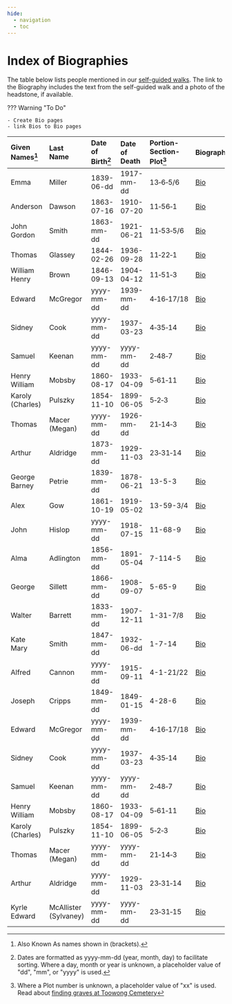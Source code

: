 ```yaml
---
hide:
  - navigation
  - toc
---
```


# Index of Biographies

The table below lists people mentioned in our [self-guided walks](../walks/index.md). The link to the Biography includes the text from the self-guided walk and a photo of the headstone, if available.

??? Warning "To Do" 

    - Create Bio pages
    - link Bios to Bio pages

| Given Names[^1]  | Last Name    | Date of Birth[^2] | Date of Death | Portion-Section-Plot[^3] | Biography |
| :----------      | :--------    | :--------- | :--------- | :--------- | :---------------------------   |
| Emma             | Miller       | 1839-06-dd | 1917-mm-dd | 13‑6‑5/6   | [Bio](emma-miller.md)          |
| Anderson         | Dawson       | 1863-07-16 | 1910-07-20 | 11‑56‑1    | [Bio](anderson-dawson.md)      |
| John Gordon      | Smith        | 1863-mm-dd | 1921-06-21 | 11‑53‑5/6  | [Bio](john-gordon-smith.md)    |
| Thomas           | Glassey      | 1844-02-26 | 1936-09-28 | 11‑22‑1    | [Bio](thomas-glassey.md)       |
| William Henry    | Brown        | 1846-09-13 | 1904-04-12 | 11‑51‑3    | [Bio](william-henry-browne.md) |
| Edward           | McGregor     | yyyy-mm-dd | 1939-mm-dd | 4‑16‑17/18 | [Bio](?.md)                    |
| Sidney           | Cook         | yyyy-mm-dd | 1937-03-23 | 4‑35‑14    | [Bio](?.md)                    |
| Samuel           | Keenan       | yyyy-mm-dd | yyyy-mm-dd | 2‑48‑7     | [Bio](?.md)                    |
| Henry William    | Mobsby       | 1860-08-17 | 1933-04-09 | 5‑61‑11    | [Bio](?.md)                    |
| Karoly (Charles) | Pulszky      | 1854-11-10 | 1899-06-05 | 5‑2‑3      | [Bio](?.md)                    |
| Thomas           | Macer (Megan)| yyyy-mm-dd | 1926-mm-dd | 21‑14‑3    | [Bio](?.md)                    |
| Arthur           | Aldridge     | 1873-mm-dd | 1929-11-03 | 23‑31‑14   | [Bio](?.md)                    |
| George Barney    | Petrie       | 1839-mm-dd | 1878-06-21 | 13-5-3     | [Bio](?.md)                    |
| Alex             | Gow          | 1861-10-19 | 1919-05-02 | 13-59-3/4  | [Bio](?.md)                    |
| John             | Hislop       | yyyy-mm-dd | 1918-07-15 | 11-68-9    | [Bio](?.md)                    |
| Alma             | Adlington    | 1856-mm-dd | 1891-05-04 | 7-114-5    | [Bio](?.md)                    |
| George           | Sillett      | 1866-mm-dd | 1908-09-07 | 5-65-9     | [Bio](?.md)                    |
| Walter           | Barrett      | 1833-mm-dd | 1907-12-11 | 1-31-7/8   | [Bio](?.md)                    |
| Kate Mary        | Smith        | 1847-mm-dd | 1932-06-dd | 1-7-14     | [Bio](?.md)                    |
| Alfred           | Cannon       | yyyy-mm-dd | 1915-09-11 | 4-1-21/22  | [Bio](?.md)                    |
| Joseph           | Cripps       | 1849-mm-dd | 1849-01-15 | 4-28-6     | [Bio](?.md)                    |
| Edward           | McGregor     | yyyy-mm-dd | 1939-mm-dd | 4‑16‑17/18 | [Bio](?.md)                    |
| Sidney           | Cook         | yyyy-mm-dd | 1937-03-23 | 4‑35‑14    | [Bio](?.md)                    |
| Samuel           | Keenan       | yyyy-mm-dd | yyyy-mm-dd | 2‑48‑7     | [Bio](?.md)                    |
| Henry William    | Mobsby       | 1860-08-17 | 1933-04-09 | 5‑61‑11    | [Bio](?.md)                    |
| Karoly (Charles) | Pulszky      | 1854-11-10 | 1899-06-05 | 5‑2‑3      | [Bio](?.md)                    |
| Thomas           | Macer (Megan)| yyyy-mm-dd | yyyy-mm-dd | 21‑14‑3    | [Bio](?.md)                    |
| Arthur           | Aldridge     | yyyy-mm-dd | 1929-11-03 | 23‑31‑14   | [Bio](?.md)                    |
| Kyrle Edward     | McAllister (Sylvaney)| yyyy-mm-dd | yyyy-mm-dd | 23‑31‑15 | [Bio](?.md) |

<!--
|                  |              | yyyy-mm-dd | yyyy-mm-dd | pp-ss-xx   | [Bio](?.md)                    |
-->

[^1]: Also Known As names shown in (brackets).
[^2]: Dates are formatted as yyyy-mm-dd (year, month, day) to facilitate sorting. Where a day, month or year is unknown, a placeholder value of "dd", "mm", or "yyyy" is used.
[^3]: Where a Plot number is unknown, a placeholder value of "xx" is used. Read about [finding graves at Toowong Cemetery](../cemetery/finding-graves.md)
